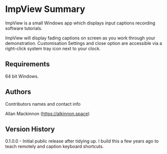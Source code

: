 # ImpView Summary
ImpView is a small Windows app which displays input captions recording software tutorials.

ImpView will display fading captions on screen as you work through your demonstration. 
Customisation Settings and close option are accessible via a right-click system tray icon next to your clock. 


## Requirements
64 bit Windows.  

## Authors

Contributors names and contact info

Allan Mackinnon (https://alkinnon.space)

## Version History
0.1.0.0 - Initial public release after tidying up. I build this a few years ago to teach remotely and caption keyboard shortcuts.


